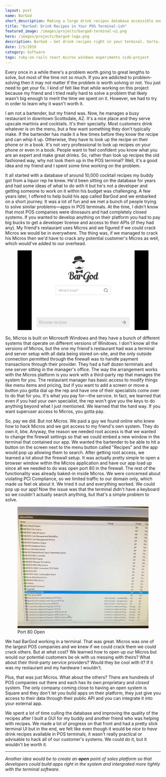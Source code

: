```yaml
---
layout: post
name: BarGod
short_description: Making a large drink recipes database accessible and searchable in point of sales terminals.
title: "BarGod: Drink Recipes in Your POS Terminal-ish"
featured_image: /images/projects/bargod-terminal-ui.png
hero: /images/projects/bargod-logo.png
description: BarGod – Get drink recipes right in your terminal. Sorta... When a good idea isn\'t good enough to merit moving mountains.
date: 2/5/2019
category: Software
tags: ruby-on-rails react micros windows experiments side-project
---
```


Every once in a while there's a problem worth going to great lengths to solve, but most of the time not so much. If you are addicted to problem-solving then it may not matter if the problem is worth solving or not. You just need to get your fix. I kind of felt like that while working on this project because my friend and I tried really hard to solve a problem that likely wasn't big enough to merit the time we spent on it. However, we had to try in order to learn why it wasn't worth it.

I am not a bartender, but my friend was. Now, he manages a busy restaurant in downtown Scottsdale, AZ. It's a nice place and they serve upscale martinis and cocktails. It's their specialty. Most customers drink whatever is on the menu, but a few want something they don't typically make. If the bartender has made it a few times before they know the recipe and can whip it up. Otherwise, they have to look up the recipe on their phone or in a book. It's not very professional to look up recipes on your phone or even in a book. People want to feel confident you know what you are an expert and make great drinks. So, rather than look up recipes the old fashioned way, why not look them up in the POS terminal? Well, it's a good idea and my friend and I spent some time working on the problem.

It all started with a database of around 10,000 cocktail recipes my buddy got from a liquor rep he knew. He'd been sitting on the database for years and had some ideas of what to do with it but he's not a developer and getting someone to work on it within his budget was challenging. A few years later, I offered to help build his app called BarGod and we embarked on a short journey. It was a lot of fun and we met a bunch of people trying to solve similar problems—apps in POS terminals. At the time, I didn't know that most POS companies were dinosaurs and had completely closed systems. If you wanted to develop anything on their platform you had to pay big bucks to get a developer license and access to their APIs (if they had any). My friend's restaurant uses Micros and we figured if we could crack Micros we would be in everywhere. The thing was, if we managed to crack his Micros then we'd have to crack any potential customer's Micros as well, which would've added to our overhead.

<figure>
  <a href='/images/projects/bargod-terminal-ui.png'><img src='/images/projects/bargod-terminal-ui.png' /></a>
</figure>

So, Micros is built on Microsoft Windows and they have a bunch of different systems that operate on different versions of Windows. I don't know all the versions of Micros, but the one my friend's restaurant had was a terminal and server setup with all data being stored on-site, and the only outside connection permitted through the firewall was to handle payment transactions through their provider. They had a half dozen terminals and one server sitting in the manager's office. The way the arrangement works with the Micros platform is you work with a third-party rep that manages the system for you. The restaurant manager has basic access to modify things like menu items and pricing, but if you want to add a screen or move a button you gotta dial up the rep and have one of their specialists come over to do that for you. It's what you pay for—the service. In fact, we learned that even if you had your own specialist, the rep won't give you the keys to do anything beyond what I just mentioned. We learned that the hard way. If you want superuser access to Micros, you gotta pay.

So, pay we did. But not Micros. We paid a guy we found online who knew how to hack Micros and we got access to my friend's own system. They do own it, btw. Anyway, the reason we needed root access is that we wanted to change the firewall settings so that we could embed a new window in the terminal that contained our app. We wanted the bartender to be able to hit a button on the screen next to the menu button called "Recipes" and the app would pop up allowing them to search. After getting root access, we learned a lot about the firewall setup. It was actually pretty simple to open a browser window within the Micros application and have our app load up since all we needed to do was open port 80 in the firewall. The rest of the functionality was already baked-in inside Micros. We were concerned about violating PCI Compliance, so we limited traffic to our domain only, which made us feel ok about it. We tried it out and everything worked. We could pop up our app! Now the issue was that the terminal didn't have a keyboard so we couldn't actually search anything, but that's a simple problem to solve.

<figure>
  <a href='/images/projects/bargod-micros-port-80.jpg'><img src='/images/projects/bargod-micros-port-80.jpg' /></a>
  <figcaption>Port 80 Open</figcaption>
</figure>

We had BarGod working in a terminal. That was great. Micros was one of the largest POS companies and we knew if we could crack them we could crack others. But at what cost? We learned how to open up our Micros but would our potential customers be ok with us messing with theirs? What about their third-party service providers? Would they be cool with it? If it was my restaurant and my hardware I wouldn't.

Plus, that was just Micros. What about the others? There are hundreds of POS companies out there and each has its own proprietary and _closed_ system. The only company coming close to having an open system is Square and they don't let you build apps on their platform, they just give you access to their data through their public API and you can integrate it into your external app.

We spent a lot of time culling the database and improving the quality of the recipes after I built a GUI for my buddy and another friend who was helping with recipes. We made a lot of progress on that front and had a pretty slick terminal UI but in the end, we felt like even though it would be _nice to have_ drink recipes available in POS terminals, it wasn't really practical or advisable to hack all of our customer's systems. We could do it, but it wouldn't be worth it.

---
_Another idea would be to create an **open** point of sales platform so that developers could build apps right in the system and intergrated more tightly with the terminal software._

